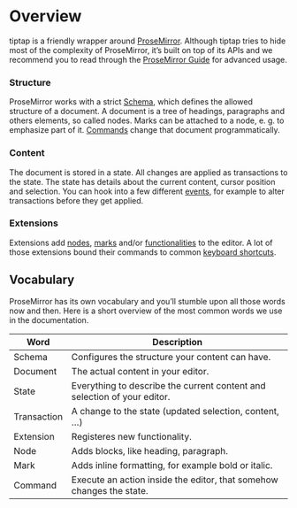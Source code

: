 # Overview
tiptap is a friendly wrapper around [ProseMirror](https://ProseMirror.net). Although tiptap tries to hide most of the complexity of ProseMirror, it’s built on top of its APIs and we recommend you to read through the [ProseMirror Guide](https://ProseMirror.net/docs/guide/) for advanced usage.

### Structure
ProseMirror works with a strict [Schema](/api/schema), which defines the allowed structure of a document. A document is a tree of headings, paragraphs and others elements, so called nodes. Marks can be attached to a node, e. g. to emphasize part of it. [Commands](/api/commands) change that document programmatically.

### Content
The document is stored in a state. All changes are applied as transactions to the state. The state has details about the current content, cursor position and selection. You can hook into a few different [events](/api/events), for example to alter transactions before they get applied.

### Extensions
Extensions add [nodes](/api/nodes), [marks](/api/marks) and/or [functionalities](/api/extensions) to the editor. A lot of those extensions bound their commands to common [keyboard shortcuts](/api/keyboard-shortcuts).

## Vocabulary
ProseMirror has its own vocabulary and you’ll stumble upon all those words now and then. Here is a short overview of the most common words we use in the documentation.

| Word        | Description                                                              |
| ----------- | ------------------------------------------------------------------------ |
| Schema      | Configures the structure your content can have.                          |
| Document    | The actual content in your editor.                                       |
| State       | Everything to describe the current content and selection of your editor. |
| Transaction | A change to the state (updated selection, content, …)                    |
| Extension   | Registeres new functionality.                                            |
| Node        | Adds blocks, like heading, paragraph.                                    |
| Mark        | Adds inline formatting, for example bold or italic.                      |
| Command     | Execute an action inside the editor, that somehow changes the state.     |
